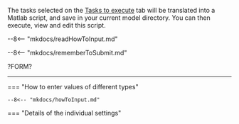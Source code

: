 
The tasks selected on the [Tasks to execute](../tasks/selection.md) tab will be
translated into a Matlab script, and save in your current model directory. You
can then execute, view and edit this script.


--8<-- "mkdocs/readHowToInput.md"

--8<-- "mkdocs/rememberToSubmit.md"


?FORM?

---

=== "How to enter values of different types"

    --8<-- "mkdocs/howToInput.md"


=== "Details of the individual settings"

